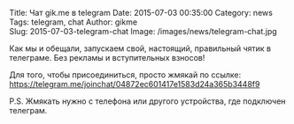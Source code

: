 Title: Чат gik.me в telegram
Date: 2015-07-03 00:35:00
Category: news
Tags: telegram, chat
Author: gikme  
Slug: 2015-07-03-telegram-chat
Image: /images/news/telegram-chat.jpg

Как мы и обещали, запускаем свой, настоящий, правильный чятик в телеграме. Без рекламы и вступительных взносов!

Для того, чтобы присоединиться, просто жмякай по ссылке:
<https://telegram.me/joinchat/04872ec601417e1583d24a365b3448f9>

P.S. Жмякать нужно с телефона или другого устройства, где подключен телеграм.
